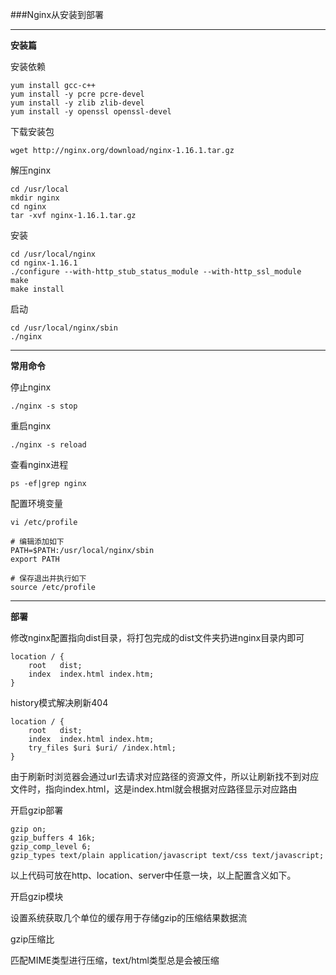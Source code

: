 ###Nginx从安装到部署

----

**安装篇**

安装依赖

```
yum install gcc-c++
yum install -y pcre pcre-devel
yum install -y zlib zlib-devel
yum install -y openssl openssl-devel
```



下载安装包

```
wget http://nginx.org/download/nginx-1.16.1.tar.gz
```



解压nginx

```
cd /usr/local
mkdir nginx
cd nginx
tar -xvf nginx-1.16.1.tar.gz
```



安装

```
cd /usr/local/nginx
cd nginx-1.16.1
./configure --with-http_stub_status_module --with-http_ssl_module
make
make install
```



启动

```
cd /usr/local/nginx/sbin
./nginx
```

----

**常用命令**

停止nginx

```
./nginx -s stop
```



重启nginx

```
./nginx -s reload
```



查看nginx进程

```
ps -ef|grep nginx
```



配置环境变量

```
vi /etc/profile

# 编辑添加如下
PATH=$PATH:/usr/local/nginx/sbin
export PATH

# 保存退出并执行如下
source /etc/profile
```



----

**部署**

修改nginx配置指向dist目录，将打包完成的dist文件夹扔进nginx目录内即可

```
location / {
    root   dist;
    index  index.html index.htm;
}
```



history模式解决刷新404

```
location / {
    root   dist;
    index  index.html index.htm;
    try_files $uri $uri/ /index.html;
}

```

由于刷新时浏览器会通过url去请求对应路径的资源文件，所以让刷新找不到对应文件时，指向index.html，这是index.html就会根据对应路径显示对应路由



开启gzip部署

```
gzip on;
gzip_buffers 4 16k;
gzip_comp_level 6;
gzip_types text/plain application/javascript text/css text/javascript;
```

以上代码可放在http、location、server中任意一块，以上配置含义如下。

开启gzip模块

设置系统获取几个单位的缓存用于存储gzip的压缩结果数据流

gzip压缩比

匹配MIME类型进行压缩，text/html类型总是会被压缩
